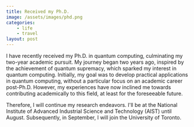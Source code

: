 ```yaml
---
title: Received my Ph.D.
image: /assets/images/phd.png
categories:
    - life
    - travel
layout: post
---
```

I have recently received my Ph.D. in quantum computing, culminating my two-year academic pursuit. 
My journey began two years ago, inspired by the achievement of quantum supremacy, 
which sparked my interest in quantum computing. 
Initially, my goal was to develop practical applications in quantum computing, without a particular focus on an academic career post-Ph.D. 
However, my experiences have now inclined me towards contributing academically to this field, at least for the foreseeable future.

Therefore, I will continue my research endeavors. I'll be at the National Institute of Advanced Industrial Science and Technology (AIST) until August. Subsequently, in September, I will join the University of Toronto.  